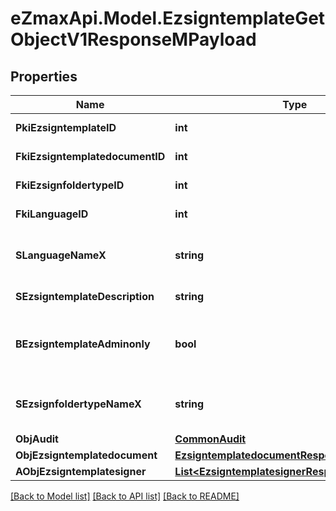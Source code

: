 
# eZmaxApi.Model.EzsigntemplateGetObjectV1ResponseMPayload

## Properties

Name | Type | Description | Notes
------------ | ------------- | ------------- | -------------
**PkiEzsigntemplateID** | **int** | The unique ID of the Ezsigntemplate | 
**FkiEzsigntemplatedocumentID** | **int** | The unique ID of the Ezsigntemplatedocument | [optional] 
**FkiEzsignfoldertypeID** | **int** | The unique ID of the Ezsignfoldertype. | 
**FkiLanguageID** | **int** | The unique ID of the Language.  Valid values:  |Value|Description| |-|-| |1|French| |2|English| | 
**SLanguageNameX** | **string** | The Name of the Language in the language of the requester | 
**SEzsigntemplateDescription** | **string** | The description of the Ezsigntemplate | 
**BEzsigntemplateAdminonly** | **bool** | Whether the Ezsigntemplate can be accessed by admin users only (eUserType&#x3D;Normal) | 
**SEzsignfoldertypeNameX** | **string** | The name of the Ezsignfoldertype in the language of the requester | 
**ObjAudit** | [**CommonAudit**](CommonAudit.md) |  | 
**ObjEzsigntemplatedocument** | [**EzsigntemplatedocumentResponse**](EzsigntemplatedocumentResponse.md) |  | [optional] 
**AObjEzsigntemplatesigner** | [**List&lt;EzsigntemplatesignerResponseCompound&gt;**](EzsigntemplatesignerResponseCompound.md) |  | 

[[Back to Model list]](../README.md#documentation-for-models)
[[Back to API list]](../README.md#documentation-for-api-endpoints)
[[Back to README]](../README.md)

